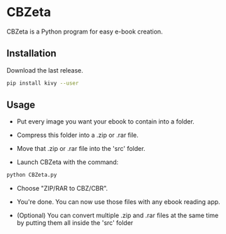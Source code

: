 # CBZeta

CBZeta is a Python program for easy e-book creation.

## Installation

Download the last release.

```bash
pip install kivy --user
```

## Usage

- Put every image you want your ebook to contain into a folder.

- Compress this folder into a .zip or .rar file.

- Move that .zip or .rar file into the 'src' folder.

- Launch CBZeta with the command:

```bash
python CBZeta.py
```

- Choose "ZIP/RAR to CBZ/CBR".

- You're done. You can now use those files with any ebook reading app.

- (Optional) You can convert multiple .zip and .rar files at the same time by putting them all inside the 'src' folder